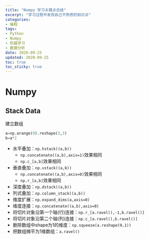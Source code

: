 ```yaml
---
title: "Numpy 学习关键点总结"
excerpt: "学习过程中发现自己不熟悉的知识点"
categories:
- 编程
tags:
- Python
- Numpy
- 机器学习
- 数据分析
date: 2020-09-25
updated: 2020-09-25
toc: true
toc_sticky: true
---
```


# Numpy

## Stack Data

建立数组

```python
a=np.arange(9).reshape(3,3)
b=a*2
```

- 水平叠加：`np.hstack((a,b))`
  - `np.concatenate((a,b),axis=1)`效果相同
  - `np.c_[a,b]`效果相同
- 垂直叠加：`np.vstack((a,b))`
  - `np.concatenate((a,b),axis=0)`效果相同
  - `np.r_[a,b]`效果相同
- 深度叠加：`np.dstack((a,b))`
- 列式叠加：`np.column_stack((a,b))`
- 维度扩展：`np.expand_dims(a,axis=0)`
- 维度连接：`np.concatenate((a,b),axis=0)`
- 将切片对象沿第一个轴(行)连接：`np.r_[a.ravel(),-1,b.ravel()]`
- 将切片对象沿第二个轴(列)连接：`np.c_[a.ravel(),b.ravel()]`
- 删除数组中shape为1的维度：`np.squeeze(a.reshape(9,1))`
- 把数组摊平为1维数组：`a.ravel()`
